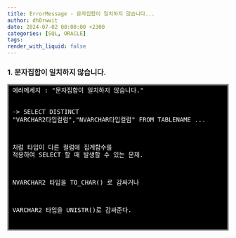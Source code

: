 ```yaml
---
title: ErrorMessage - 문자집합이 일치하지 않습니다...
author: dh0rwwit
date: 2024-07-02 00:00:00 +2300
categories: [SQL, ORACLE]
tags: 
render_with_liquid: false
---
```


### 1. 문자집합이 일치하지 않습니다.

<!-- HTML generated using hilite.me -->
<div style="background: #000000; overflow:auto;width:auto;border:solid gray;border-width:.1em .1em .1em .em;padding:.2em .6em;"><pre style="margin: 0; line-height: 125%"><span style="color: #ffffff">에러메세지 : &quot;문자집합이 일치하지 않습니다.&quot;</span>

<span style="color: #ffffff">-&gt; SELECT DISTINCT &quot;VARCHAR2타입컬럼&quot;,&quot;NVARCHAR타입컬럼&quot; FROM TABLENAME ...</span>

<span style="color: #ffffff">처럼 타입이 다른 컬럼에 집계함수를 적용하여 SELECT 할 때 발생할 수 있는 문제.</span>

<span style="color: #ffffff">NVARCHAR2 타입을 TO_CHAR() 로 감싸거나 </span>

<span style="color: #ffffff">VARCHAR2 타입을 UNISTR()로 감싸준다. </span>
</pre></div>




